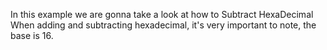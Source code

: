 In this example we are gonna take a look at how to Subtract HexaDecimal
When adding and subtracting hexadecimal, it's very important to note, the base is 16.